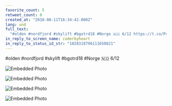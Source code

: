 ```yaml
---
favorite_count: 5
retweet_count: 0
created_at: "2018-08-11T16:34:42.000Z"
lang: und
full_text:
  "#olden #nordfjord #skylift #bgotrd18 #Norge 🇳🇴 6/12 https://t.co/P4X7QbVQPG"
in_reply_to_screen_name: coderbyheart
in_reply_to_status_id_str: "1028318796111650821"
---
```


#olden #nordfjord #skylift #bgotrd18 #Norge 🇳🇴 6/12

<div class="gallery gallery-4">

![Embedded Photo](https://twitter-media-coderbyheart.s3.eu-north-1.amazonaws.com/1028318802428264450-DkVOasjX4AAuHAU.jpg)

![Embedded Photo](https://twitter-media-coderbyheart.s3.eu-north-1.amazonaws.com/1028318802428264450-DkVObjzXcAEyoV6.jpg)

![Embedded Photo](https://twitter-media-coderbyheart.s3.eu-north-1.amazonaws.com/1028318802428264450-DkVOc_DWsAEFE7O.jpg)

![Embedded Photo](https://twitter-media-coderbyheart.s3.eu-north-1.amazonaws.com/1028318802428264450-DkVOg0zW4AA_nWT.jpg)

</div>
